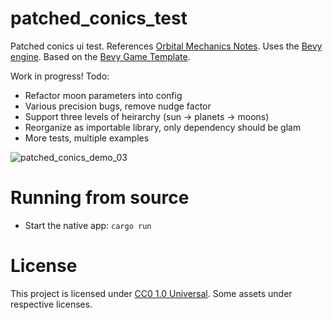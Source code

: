 # patched_conics_test

Patched conics ui test. References [Orbital Mechanics Notes](https://orbital-mechanics.space/intro.html). Uses the [Bevy engine](https://bevyengine.org/). Based on the [Bevy Game Template](https://github.com/NiklasEi/bevy_game_template).

Work in progress! Todo:
- Refactor moon parameters into config
- Various precision bugs, remove nudge factor
- Support three levels of heirarchy (sun -> planets -> moons)
- Reorganize as importable library, only dependency should be glam
- More tests, multiple examples

![patched_conics_demo_03](https://github.com/masonblier/patched_conics_test/assets/677787/1b7bfd90-a8ee-4d4c-b88d-b2aaf4b76885)

# Running from source

* Start the native app: `cargo run`

# License

This project is licensed under [CC0 1.0 Universal](LICENSE). Some assets under respective licenses.
